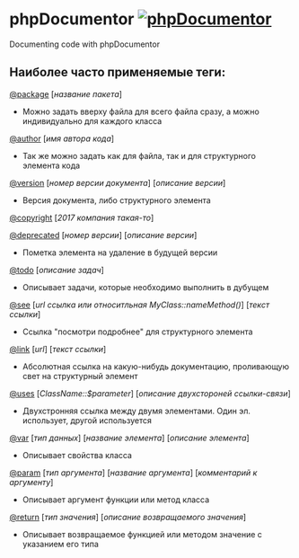 # phpDocumentor [![phpDocumentor](https://phpdoc.org/bundles/phpdocumentorwebsite/images/logo-icon.png)](https://phpdoc.org/docs/latest/index.html) 
Documenting code with phpDocumentor

## Наиболее часто применяемые теги:

[@package](https://phpdoc.org/docs/latest/references/phpdoc/tags/package.html) [_название пакета_]
+ Можно задать вверху файла для всего файла сразу, а можно индивидуально для каждого класса

[@author](https://phpdoc.org/docs/latest/references/phpdoc/tags/author.html) [_имя автора кода_]
+ Так же можно задать как для файла, так и для структурного элемента кода

[@version](https://phpdoc.org/docs/latest/references/phpdoc/tags/version.html) [_номер версии документа_] [_описание версии_]
+ Версия документа, либо структурного элемента

[@copyright](https://phpdoc.org/docs/latest/references/phpdoc/tags/copyright.html) [_2017 компания такая-то_]

[@deprecated](https://phpdoc.org/docs/latest/references/phpdoc/tags/deprecated.html) [_номер версии_] [_описание версии_]
+ Пометка элемента на удаление в будущей версии

[@todo](https://phpdoc.org/docs/latest/references/phpdoc/tags/todo.html) [_описание задач_]
+ Описывает задачи, которые необходимо выполнить в дубущем

[@see](https://phpdoc.org/docs/latest/references/phpdoc/tags/see.html) [_url ссылка или относитльная MyClass::nameMethod()_] [_текст ссылки_]
+ Ссылка "посмотри подробнее" для структурного элемента

[@link](https://phpdoc.org/docs/latest/references/phpdoc/tags/link.html) [_url_] [_текст ссылки_]
+ Абсолютная ссылка на какую-нибудь документацию, проливающую свет на структурный элемент

[@uses](https://phpdoc.org/docs/latest/references/phpdoc/tags/uses.html) [_ClassName::$parameter_] [_описание двухстороней ссылки-связи_]
+ Двухстронняя ссылка между двумя элементами. Один эл. использует, другой используется

[@var](https://phpdoc.org/docs/latest/references/phpdoc/tags/var.html) [_тип данных_] [_название элемента_] [_описание элемента_]
+ Описывает свойства класса

[@param](https://phpdoc.org/docs/latest/references/phpdoc/tags/param.html) [_тип аргумента_] [_название аргумента_] [_комментарий к аргументу_]
+ Описывает аргумент функции или метод класса

[@return](https://phpdoc.org/docs/latest/references/phpdoc/tags/return.html) [_тип значения_] [_описание возвращаемого значения_]
+ Описывает возвращаемое функцией или методом значение с указанием его типа
